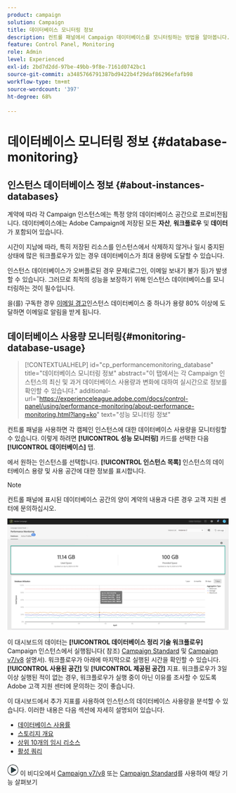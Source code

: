 ```yaml
---
product: campaign
solution: Campaign
title: 데이터베이스 모니터링 정보
description: 컨트롤 패널에서 Campaign 데이터베이스를 모니터링하는 방법을 알아봅니다.
feature: Control Panel, Monitoring
role: Admin
level: Experienced
exl-id: 2bd7d2dd-97be-49bb-9f8e-7161d0742bc1
source-git-commit: a3485766791387bd9422b4f29daf86296efafb98
workflow-type: tm+mt
source-wordcount: '397'
ht-degree: 68%

---
```


# 데이터베이스 모니터링 정보 {#database-monitoring}

## 인스턴스 데이터베이스 정보 {#about-instances-databases}

계약에 따라 각 Campaign 인스턴스에는 특정 양의 데이터베이스 공간으로 프로비전됩니다. 데이터베이스에는 Adobe Campaign에 저장된 모든 **자산**, **워크플로우** 및 **데이터**&#x200B;가 포함되어 있습니다.

시간이 지남에 따라, 특히 저장된 리소스를 인스턴스에서 삭제하지 않거나 일시 중지된 상태에 많은 워크플로우가 있는 경우 데이터베이스가 최대 용량에 도달할 수 있습니다.

인스턴스 데이터베이스가 오버플로된 경우 문제(로그인, 이메일 보내기 불가 등)가 발생할 수 있습니다. 그러므로 최적의 성능을 보장하기 위해 인스턴스 데이터베이스를 모니터링하는 것이 필수입니다.

을(를) 구독한 경우 [이메일 경고](../../performance-monitoring/using/email-alerting.md)인스턴스 데이터베이스 중 하나가 용량 80% 이상에 도달하면 이메일로 알림을 받게 됩니다.

## 데이터베이스 사용량 모니터링{#monitoring-database-usage}

>[!CONTEXTUALHELP]
>id="cp_performancemonitoring_database"
>title="데이터베이스 모니터링 정보"
>abstract="이 탭에서는 각 Campaign 인스턴스의 최신 및 과거 데이터베이스 사용량과 변화에 대하여 실시간으로 정보를 확인할 수 있습니다."
>additional-url="https://experienceleague.adobe.com/docs/control-panel/using/performance-monitoring/about-performance-monitoring.html?lang=ko" text="성능 모니터링 정보"

컨트롤 패널을 사용하면 각 캠페인 인스턴스에 대한 데이터베이스 사용량을 모니터링할 수 있습니다. 이렇게 하려면 **[!UICONTROL 성능 모니터링]** 카드를 선택한 다음 **[!UICONTROL 데이터베이스]** 탭.

에서 원하는 인스턴스를 선택합니다. **[!UICONTROL 인스턴스 목록]** 인스턴스의 데이터베이스 용량 및 사용 공간에 대한 정보를 표시합니다.

>[!NOTE]
>
>컨트롤 패널에 표시된 데이터베이스 공간의 양이 계약의 내용과 다른 경우 고객 지원 센터에 문의하십시오.

![](assets/databases_dashboard.png)

이 대시보드의 데이터는 **[!UICONTROL 데이터베이스 정리 기술 워크플로우]** Campaign 인스턴스에서 실행됩니다( 참조) [Campaign Standard](https://experienceleague.adobe.com/docs/campaign-standard/using/administrating/application-settings/technical-workflows.html?lang=ko#list-of-technical-workflows) 및 [Campaign v7/v8](https://experienceleague.adobe.com/docs/campaign-classic/using/monitoring-campaign-classic/data-processing/database-cleanup-workflow.html?lang=ko) 설명서). 워크플로우가 아래에 마지막으로 실행된 시간을 확인할 수 있습니다. **[!UICONTROL 사용된 공간]** 및 **[!UICONTROL 제공된 공간]** 지표. 워크플로우가 3일 이상 실행된 적이 없는 경우, 워크플로우가 실행 중이 아닌 이유를 조사할 수 있도록 Adobe 고객 지원 센터에 문의하는 것이 좋습니다.

이 대시보드에서 추가 지표를 사용하여 인스턴스의 데이터베이스 사용량을 분석할 수 있습니다. 이러한 내용은 다음 섹션에 자세히 설명되어 있습니다.

* [데이터베이스 사용률](../../performance-monitoring/using/database-utilization.md)
* [스토리지 개요](../../performance-monitoring/using/database-storage-overview.md)
* [상위 10개의 임시 리소스](../../performance-monitoring/using/database-top-ten-resources.md)
* [활성 쿼리](../../performance-monitoring/using/database-active-queries.md)

![](assets/do-not-localize/how-to-video.png) 이 비디오에서 [Campaign v7/v8](https://experienceleague.adobe.com/docs/campaign-classic-learn/control-panel/performance-monitoring/monitoring-databases.html?lang=ko#performance-monitoring) 또는 [Campaign Standard](https://experienceleague.adobe.com/docs/campaign-standard-learn/control-panel/performance-monitoring/monitoring-databases.html?lang=ko#performance-monitoring)를 사용하여 해당 기능 살펴보기
